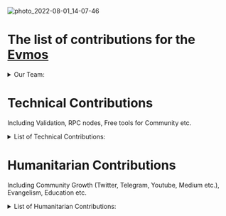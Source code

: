 ![photo_2022-08-01_14-07-46](https://user-images.githubusercontent.com/92199696/182135214-27d5558b-1be3-4cc9-b6e2-16a5f298a516.jpg)
<br/>
# The list of contributions for the [Evmos](https://evmos.org/)
<details>
  <summary>Our Team:</summary>

- [Vladimir Ponmimajushij Competencies](https://github.com/Antropocosmist/my_competencies)
- [Albert Andrejev Competencies](https://github.com/albertandrejev)
- [Vladimir Synthetic Competencies](https://www.instagram.com/synth_etic_/)
- [Valentin Medniyy Competencies](https://github.com/Medniyy)
- [Eugeniy Yakovishin Competencies](https://github.com/evgen3000)
- [Danil Milyutin Competencies](https://github.com/danilmilyutin)
</details>

# Technical Contributions
Including Validation, RPC nodes, Free tools for Community etc. 

<details>
  <summary>List of Technical Contributions:</summary>
  

- We validating Evmos Chain in Mainnet | [Validator's link](https://www.mintscan.io/evmos/validators/evmosvaloper1jk7umxyky5m5dul46t8nxneavlg7eysjr6lfj7)

- We running 3 public nodes for everyone who want to get onchain data without self-running a node:
1. https://rpc.evmos.posthuman.digital
2. https://lcd.evmos.posthuman.digital
3. grpc.evmos.posthuman.digital:443
 
- We working on [Sputnik Network](https://sputnik.exchange/), and we added $EVMOS to https://t.me/SputnikPriceBot without any support
- We've added $EVMOS to [Sputnik Exchange](https://sputnik.exchange/) and to [Sputnik Network](https://t.me/SputnikNetworkBot). Now users can send tips with $EVMOS in Twitter and Telegram, and also p2p-exchange $EVMOS directly in Telegram!| News in [Twitter](https://twitter.com/SputnikNetwork/status/1535044628902182920)
  </details>
  
  # Humanitarian Contributions
 Including Community Growth (Twitter, Telegram, Youtube, Medium etc.), Evangelism, Education etc. 
 
 <details>
  <summary>List of Humanitarian Contributions:</summary>
  
## Twitter <br/>

<details>
  <summary>Twitter Activity</summary>
  
  ![TWITTER JULY](https://user-images.githubusercontent.com/92199696/182177504-341e08bb-31ae-4712-a1b4-3b29ea731e36.jpg) <br/>
  
  -We've created a brand new Evmos Weekly Graphics! <br/>
  
  ![image](https://user-images.githubusercontent.com/92199696/182175046-d010b7af-88d8-420b-8533-d9a699d599d2.png) <br/>


<details>
  <summary>Cosmos News</summary>
  
-	[22 JANUARY 22](https://twitter.com/CosmosEcosystem/status/1484649432050249735)
-	[29 JANUARY 22](https://twitter.com/CosmosEcosystem/status/1487170430997876737)
-	[18 FEBRUARY 22](https://twitter.com/CosmosEcosystem/status/1494745556207423498)
-	[11 FEBRUARY 22](https://twitter.com/CosmosEcosystem/status/1492208935415201792)
-	[16 APRIL 22](https://twitter.com/CosmosEcosystem/status/1515350571162742799)
-	[07 MAY 22](https://twitter.com/CosmosEcosystem/status/1522652646645063680)
-	[13 MAY 22](https://twitter.com/CosmosEcosystem/status/1525170805566578688)
-	[21 MAY 22](https://twitter.com/CosmosEcosystem/status/1527729803079589889)
-	[27 MAY 22](https://twitter.com/CosmosEcosystem/status/1530258481353306115)
-	[04 JUNE 22](https://twitter.com/CosmosEcosystem/status/1532800528421462016)
-	[10 JUNE 22](https://twitter.com/CosmosEcosystem/status/1535327662339661824)  
-	[18 JUNE 22](https://twitter.com/CosmosEcosystem/status/1538182126331371521)  
-	[02 JULY 22](https://twitter.com/CosmosEcosystem/status/1543282585442422786)  
-	[09 JULY 22](https://twitter.com/CosmosEcosystem/status/1545811903926132740)
-	[16 JULY 22](https://twitter.com/CosmosEcosystem/status/1548334569128017922)
-	[25 JULY 22](https://twitter.com/CosmosEcosystem/status/1551287130357383176) 
    </details>
  
  <details>
  <summary>Evmos Stats and Mentions</summary>
    
-	[22 JANUARY 22](https://twitter.com/CosmosEcosystem/status/1484920494377902090)
-	[20 MARCH 22](https://twitter.com/CosmosEcosystem/status/1505277951968956418)    
-	[26 MAY 22](https://twitter.com/CosmosEcosystem/status/1529447115717484544)
- [02 JUNE RESTAKE PROMO VIDEO](https://twitter.com/POSTHUMAN_DVS/status/1532364172054388737)
-	[02 JUNE 22](https://twitter.com/CosmosEcosystem/status/1532408474596003842)
-	[27 JUNE 22](https://twitter.com/CosmosEcosystem/status/1541371990434631682)
  </details>
  </details>
  
## Telegram <br/>

<details>
  <summary>Telegram Activity</summary> <br/>
  
We're creating and working with Russian Language Communities in Telegram. Also we're administrators of these groups:<br>
<br/> ![image](https://user-images.githubusercontent.com/92199696/182184346-75fa351c-03df-42a0-bff0-7ffe820be5e2.png)

- https://t.me/evmos_rus | ~250 members
- https://t.me/CosmosEcosystem_ru | ~3600 members
- https://t.me/Crypto_Base_Chat |  ~1300 members

Also we have news channel where we posting Evmos Updates and Links and other news from Cosmos Ecosystem:
<br/> Example about Evmos [Staking Guide](https://t.me/CosmosEcosystemNews_ru/972)<br/>
  </details>
  
  ## YouTube<br/>

<details>
  <summary>YouTube Activity</summary>

This is our big part of humanitarian side of our contibutions for Evmos: <br/>
We have several YouTube channels: <br/>
1. [CryptoBase](https://www.youtube.com/channel/UCT8g3Ki-EO0UHhP2DFPXi2A)
2. [PostHuman](https://www.youtube.com/c/POSTHUMAN)
3. [CryptoSlovo](https://www.youtube.com/c/CryptoSlovo/videos) <br/>

Videos (We mentioned Evmos in our videos)
- [Cosmos Ecosystem VideoChats Playlist 30+videos](https://www.youtube.com/playlist?list=PLgQFzABJoJYx-lwnvZwKjDqsDxiccjP-G). Here we talking about weekly Cosmos Ecosystem Updates and invites the representatives of Projects like Validators or Community Managers or delegators. <br/>
![g92 7 (9)](https://user-images.githubusercontent.com/92199696/182187885-6c220668-07b5-4e4f-a5dd-0af389496d31.jpg) <br/>
   </details>
   
   ## Evangelism

<details>
  <summary>Evangelism Activity:</summary>

- We always write about Evmos in our Socials! | [Twitter](https://twitter.com/ponimajushij),[Twitter 2](https://twitter.com/ZametkiHodlera)
- We creating content on https://twitter.com/CosmosEcosystem and always make reposts of Evmos news
- We write about Evmos at [blog on Medium](https://link.medium.com/i2acZwrQ8rb)
- We have [Validators School](https://github.com/Distributed-Validators-Synctems/Validator-School/blob/main/README.md) where we explaining for non-tech and tech people how to validate networks with humanitarian and technical lessons. <br/>


And there will be more! <br/>

- Vladimir Ponimajushij participating in different crypto-conferences as a speaker. For example, He was a speaker at [CoInvest Conference](https://coinvest.events/), that have been organized by [CoinPost](https://t.me/Coin_Post) - the biggest Crypto Channel in Telegram. It was a paid conference, so only people who bought ticket could see online, and here is a [video from his speech](https://youtu.be/Z_crcY4NGA4), and he spoke about Evmos and Cosmos Ecosystem a lot!
Here is the translation of his [presentation for CoInvest Conferense in English](https://docs.google.com/presentation/d/1TORtgZVS6rGtHNBOgGe-SGFGHiJc6M3zkB2IQtZ9M4s/edit?usp=sharing) 
And here is a [presentation in Russian](https://docs.google.com/presentation/d/1Hlh5lPUhM1EK-dV5vmkjQi4PYUbJc9bidaDEtG22M7A/edit?usp=sharing)

[CRYPTOLODES](https://www.youtube.com/c/CryptoLodes/videos) VIDEOS:
In this videos PostHuman validator represented by Vladimir Ponimajushij and Valentin Medniyy as Cosmos Ecosystem experts and we talks a lot about Cosmos Ecosystem on this show with Evmos Mentioning: - 
- [Cosmos Talks 2 ](https://www.youtube.com/watch?v=PdJfP-cHJME)
- [Cosmos Talks 3 ](https://www.youtube.com/watch?v=7wQLv1xEY-Y)
- [Cosmos Talks 4](https://www.youtube.com/watch?v=wS1h2PkhwN8)
- [Cosmos Talks 5](https://www.youtube.com/watch?v=OM5jjQA4wCU) 
- [Cosmos Talks 6](https://www.youtube.com/watch?v=PMSnSWP2hgY)
- [Cosmos Talks 7](https://www.youtube.com/watch?v=vjUvzYJrw3k)
- [Cosmos Talks 8](https://www.youtube.com/watch?v=OkcToiATIDk)
- [Cosmos Talks 9](https://www.youtube.com/watch?v=iy1W2JDnGAU)
- [Cosmos Talks 10](https://youtu.be/sLqmZqONxcY?t=2493) 
- Whole playlist of Cosmos Talks [here](https://youtube.com/playlist?list=PLHJPonHxjyvrdVgK8YvFfqAN0hiwns5P4)
 </details>
 </details>
